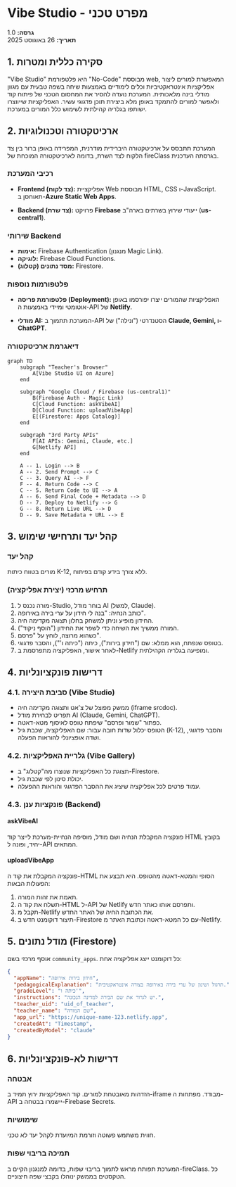 # Vibe Studio - מפרט טכני

**גרסה:** 1.0  
**תאריך:** 26 באוגוסט 2025

## 1. סקירה כללית ומטרות

"Vibe Studio" היא פלטפורמת "No-Code" מבוססת web, המאפשרת למורים ליצור אפליקציות אינטראקטיביות וכלים לימודיים באמצעות שיחה בשפה טבעית עם מגוון מודלי בינה מלאכותית. המערכת נועדה להסיר את המחסום הטכני של פיתוח קוד ולאפשר למורים להתמקד באופן מלא ביצירת תוכן פדגוגי עשיר. האפליקציות שייווצרו ישותפו בגלריה קהילתית לשימוש כלל המורים במערכת.

## 2. ארכיטקטורה וטכנולוגיות

המערכת תתבסס על ארכיטקטורה היברידית מודרנית, המפרידה באופן ברור בין צד הלקוח לצד השרת, בדומה לארכיטקטורה המוכחת של fireClass בגרסתה העדכנית.

### רכיבי המערכת

- **Frontend (צד לקוח):** אפליקציית Web מבוססת HTML, CSS ו-JavaScript. תאוחסן ב-**Azure Static Web Apps**.

- **Backend (צד שרת):** פרויקט **Firebase** ייעודי שירוץ בשרתים בארה"ב (**us-central1**).

### שירותי Backend

- **אימות:** Firebase Authentication (מנגנון Magic Link).
- **לוגיקה:** Firebase Cloud Functions.
- **מסד נתונים (קטלוג):** Firestore.

### פלטפורמות נוספות

- **פלטפורמת פריסה (Deployment):** האפליקציות שהמורים ייצרו יפורסמו באופן אוטומטי ומיידי באמצעות ה-API של **Netlify**.

- **מודלי AI:** המערכת תתמוך ב-API הסטנדרטי ("ונילה") של **Claude, Gemini, ו-ChatGPT**.

### דיאגרמת ארכיטקטורה

```
graph TD
    subgraph "Teacher's Browser"
        A[Vibe Studio UI on Azure]
    end
    
    subgraph "Google Cloud / Firebase (us-central1)"
        B(Firebase Auth - Magic Link)
        C[Cloud Function: askVibeAI]
        D[Cloud Function: uploadVibeApp]
        E[(Firestore: Apps Catalog)]
    end
    
    subgraph "3rd Party APIs"
        F[AI APIs: Gemini, Claude, etc.]
        G[Netlify API]
    end
    
    A -- 1. Login --> B
    A -- 2. Send Prompt --> C
    C -- 3. Query AI --> F
    F -- 4. Return Code --> C
    C -- 5. Return Code to UI --> A
    A -- 6. Send Final Code + Metadata --> D
    D -- 7. Deploy to Netlify --> G
    G -- 8. Return Live URL --> D
    D -- 9. Save Metadata + URL --> E
```

## 3. קהל יעד ותרחישי שימוש

### קהל יעד
מורים בטווח כיתות K-12, ללא צורך בידע קודם בפיתוח.

### תרחיש מרכזי (יצירת אפליקציה)

1. מורה נכנס ל-Studio, בוחר מודל AI (למשל, Claude).
2. כותב הנחיה: "בנה לי חידון על ערי בירה באירופה".
3. החידון מופיע וניתן למשחק בחלון תצוגה מקדימה חיה.
4. המורה ממשיך את השיחה כדי לשפר את החידון ("הוסף ניקוד").
5. כשהוא מרוצה, לוחץ על "פרסם".
6. בטופס שנפתח, הוא ממלא: שם ("חידון בירות"), כיתה ("כיתה ו'"), והסבר פדגוגי.
7. לאחר אישור, האפליקציה מתפרסמת ב-Netlify ומופיעה בגלריה הקהילתית.

## 4. דרישות פונקציונליות

### 4.1. סביבת היצירה (Vibe Studio)

- ממשק מפוצל של צ'אט ותצוגה מקדימה חיה (iframe srcdoc).
- תפריט לבחירת מודל AI (Claude, Gemini, ChatGPT).
- כפתור "שמור ופרסם" שיפתח טופס לאיסוף מטא-דאטה.
- הטופס יכלול שדות חובה עבור: שם האפליקציה, שכבת גיל (K-12), והסבר פדגוגי, ושדה אופציונלי להוראות הפעלה.

### 4.2. גלריית האפליקציות (Vibe Gallery)

- תצוגת כל האפליקציות שנוצרו מה"קטלוג" ב-Firestore.
- יכולת סינון לפי שכבת גיל.
- עמוד פרטים לכל אפליקציה שיציג את ההסבר הפדגוגי והוראות ההפעלה.

### 4.3. פונקציות ענן (Backend)

#### askVibeAI
פונקציה המקבלת הנחיה ושם מודל, מוסיפה הנחיית-מערכת לייצר קוד HTML בקובץ יחיד, ופונה ל-API המתאים.

#### uploadVibeApp
פונקציה המקבלת את קוד ה-HTML הסופי והמטא-דאטה מהטופס. היא תבצע את הפעולות הבאות:

1. תאמת את זהות המורה.
2. תשלח את קוד ה-HTML ל-API של Netlify ותפרסם אותו כאתר חדש.
3. תקבל מ-Netlify את הכתובת החיה של האתר החדש.
4. תיצור דוקומנט חדש ב-Firestore עם כל המטא-דאטה וכתובת האתר מ-Netlify.

## 5. מודל נתונים (Firestore)

אוסף מרכזי בשם `community_apps`. כל דוקומנט ייצג אפליקציה אחת:

```json
{
  "appName": "חידון בירות אירופה",
  "pedagogicalExplanation": "תרגול ושינון של ערי בירה באירופה בצורה אינטראקטיבית.",
  "gradeLevel": "כיתה ו'",
  "instructions": "יש לגרור את שם הבירה למדינה הנכונה.",
  "teacher_uid": "uid_of_teacher",
  "teacher_name": "שם המורה",
  "app_url": "https://unique-name-123.netlify.app",
  "createdAt": "Timestamp",
  "createdByModel": "claude"
}
```

## 6. דרישות לא-פונקציונליות

### אבטחה
הזדהות מאובטחת למורים. קוד האפליקציות ירוץ תמיד ב-iframe מבודד. מפתחות ה-API יישמרו בבטחה ב-Firebase Secrets.

### שימושיות
חווית משתמש פשוטה וזורמת המיועדת לקהל יעד לא טכני.

### תמיכה בריבוי שפות
המערכת תפותח מראש לתמוך בריבוי שפות, בדומה למנגנון הקיים ב-fireClass. כל הטקסטים בממשק ינוהלו בקבצי שפה חיצוניים.